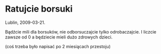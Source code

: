 # Ratujcie borsuki

Lublin, 2009-03-21.

Bądźcie mili dla borsuków, nie odborsuczajcie tylko odrobaczajcie. I liczcie zawsze od 0 a będziecie mieli dużo zdrowych dzieci.

(coś trzeba było napisać po 2 miesiącach przestoju)